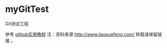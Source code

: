 # myGitTest
Git测试工程

参考  [github实用教程](http://note.youdao.com/share/?id=7ade4d044b51bdd42c9f3155d277afe4&type=note  "详情") 
注：资料来源 http://www.liaoxuefeng.com/   转载请保留链接 。
